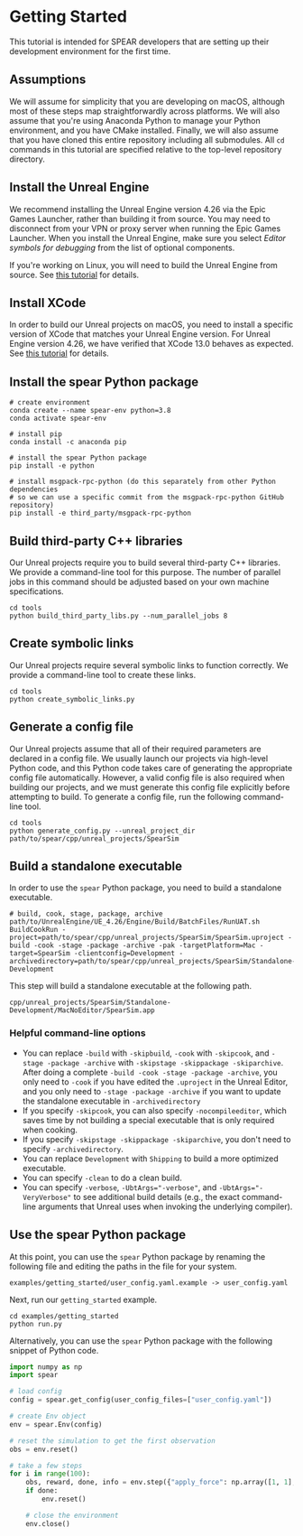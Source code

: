 # Getting Started

This tutorial is intended for SPEAR developers that are setting up their development environment for the first time.

## Assumptions 

We will assume for simplicity that you are developing on macOS, although most of these steps map straightforwardly across platforms. We will also assume that you're using Anaconda Python to manage your Python environment, and you have CMake installed. Finally, we will also assume that you have cloned this entire repository including all submodules. All `cd` commands in this tutorial are specified relative to the top-level repository directory.

## Install the Unreal Engine

We recommend installing the Unreal Engine version 4.26 via the Epic Games Launcher, rather than building it from source. You may need to disconnect from your VPN or proxy server when running the Epic Games Launcher. When you install the Unreal Engine, make sure you select _Editor symbols for debugging_ from the list of optional components.

If you're working on Linux, you will need to build the Unreal Engine from source. See [this tutorial](https://docs.unrealengine.com/4.26/en-US/SharingAndReleasing/Linux/BeginnerLinuxDeveloper/SettingUpAnUnrealWorkflow/) for details.

## Install XCode

In order to build our Unreal projects on macOS, you need to install a specific version of XCode that matches your Unreal Engine version. For Unreal Engine version 4.26, we have verified that XCode 13.0 behaves as expected. See [this tutorial](https://github.com/botman99/ue4-xcode-vscode-mac) for details.

## Install the spear Python package

```console
# create environment
conda create --name spear-env python=3.8
conda activate spear-env

# install pip
conda install -c anaconda pip

# install the spear Python package
pip install -e python

# install msgpack-rpc-python (do this separately from other Python dependencies
# so we can use a specific commit from the msgpack-rpc-python GitHub repository)
pip install -e third_party/msgpack-rpc-python
```

## Build third-party C++ libraries

Our Unreal projects require you to build several third-party C++ libraries. We provide a command-line tool for this purpose. The number of parallel jobs in this command should be adjusted based on your own machine specifications.

```console
cd tools
python build_third_party_libs.py --num_parallel_jobs 8
```

## Create symbolic links

Our Unreal projects require several symbolic links to function correctly. We provide a command-line tool to create these links.

```console
cd tools
python create_symbolic_links.py
```

## Generate a config file

Our Unreal projects assume that all of their required parameters are declared in a config file. We usually launch our projects via high-level Python code, and this Python code takes care of generating the appropriate config file automatically. However, a valid config file is also required when building our projects, and we must generate this config file explicitly before attempting to build. To generate a config file, run the following command-line tool.

```console
cd tools
python generate_config.py --unreal_project_dir path/to/spear/cpp/unreal_projects/SpearSim
```

## Build a standalone executable

In order to use the `spear` Python package, you need to build a standalone executable.

```console
# build, cook, stage, package, archive
path/to/UnrealEngine/UE_4.26/Engine/Build/BatchFiles/RunUAT.sh BuildCookRun -project=path/to/spear/cpp/unreal_projects/SpearSim/SpearSim.uproject -build -cook -stage -package -archive -pak -targetPlatform=Mac -target=SpearSim -clientconfig=Development -archivedirectory=path/to/spear/cpp/unreal_projects/SpearSim/Standalone-Development
```

This step will build a standalone executable at the following path.

```
cpp/unreal_projects/SpearSim/Standalone-Development/MacNoEditor/SpearSim.app
```

### Helpful command-line options

- You can replace `-build` with `-skipbuild`, `-cook` with `-skipcook`, and `-stage -package -archive` with `-skipstage -skippackage -skiparchive`. After doing a complete `-build -cook -stage -package -archive`, you only need to `-cook` if you have edited the `.uproject` in the Unreal Editor, and you only need to `-stage -package -archive` if you want to update the standalone executable in `-archivedirectory`
- If you specify `-skipcook`, you can also specify `-nocompileeditor`, which saves time by not building a special executable that is only required when cooking.
- If you specify `-skipstage -skippackage -skiparchive`, you don't need to specify `-archivedirectory`.
- You can replace `Development` with `Shipping` to build a more optimized executable.
- You can specify `-clean` to do a clean build.
- You can specify `-verbose`, `-UbtArgs="-verbose"`, and `-UbtArgs="-VeryVerbose"` to see additional build details (e.g., the exact command-line arguments that Unreal uses when invoking the underlying compiler).

## Use the spear Python package

At this point, you can use the `spear` Python package by renaming the following file and editing the paths in the file for your system.

```
examples/getting_started/user_config.yaml.example -> user_config.yaml	
```

Next, run our `getting_started` example.

```console
cd examples/getting_started
python run.py
```

Alternatively, you can use the `spear` Python package with the following snippet of Python code.

```python
import numpy as np
import spear

# load config
config = spear.get_config(user_config_files=["user_config.yaml"])

# create Env object
env = spear.Env(config)

# reset the simulation to get the first observation    
obs = env.reset()

# take a few steps
for i in range(100):
    obs, reward, done, info = env.step({"apply_force": np.array([1, 1], dtype=np.float32)})
    if done:
        env.reset()

    # close the environment
    env.close()
```
